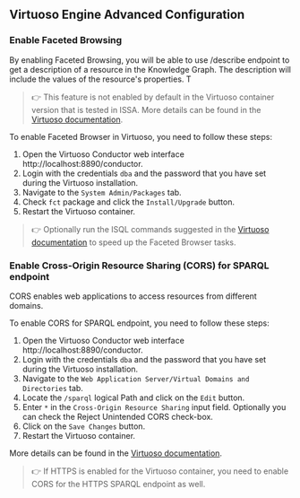 ## Virtuoso Engine Advanced Configuration

### Enable Faceted Browsing

By enabling Faceted Browsing, you will be able to use /describe endpoint to get a description of a resource in the Knowledge Graph. The description will include the values of the resource's properties. T

>:point_right: This feature is not enabled by default in the Virtuoso container version that is tested in ISSA. More details can be found in the [Virtuoso documentation](https://vos.openlinksw.com/owiki/wiki/VOS/VirtFacetBrowserInstallConfig).

To enable Faceted Browser in Virtuoso, you need to follow these steps:

1. Open the Virtuoso Conductor web interface http://localhost:8890/conductor.
2. Login with the credentials `dba` and the password that you have set during the Virtuoso installation.
2. Navigate to the `System Admin/Packages` tab.
3. Check `fct` package and click the `Install/Upgrade` button.
4. Restart the Virtuoso container.

>:point_right: Optionally run the ISQL commands suggested in the [Virtuoso documentation](https://vos.openlinksw.com/owiki/wiki/VOS/VirtFacetBrowserInstallConfig) to speed up the Faceted Browser tasks.

### Enable Cross-Origin Resource Sharing (CORS) for SPARQL endpoint

CORS enables web applications to access resources from different domains.

To enable CORS for SPARQL endpoint, you need to follow these steps:

1. Open the Virtuoso Conductor web interface http://localhost:8890/conductor.
2. Login with the credentials `dba` and the password that you have set during the Virtuoso installation.
2. Navigate to the `Web Application Server/Virtual Domains and Directories` tab.
3. Locate the `/sparql` logical Path and click on the `Edit` button.
4. Enter `*` in the `Cross-Origin Resource Sharing` input field. Optionally you can check the Reject Unintended CORS check-box.
5. Click on the `Save Changes` button.
7. Restart the Virtuoso container.

More details can be found in the [Virtuoso documentation](https://vos.openlinksw.com/owiki/wiki/VOS/VirtTipsAndTricksCORsEnableSPARQLURLs).


>:point_right: If HTTPS is enabled for the Virtuoso container, you need to enable CORS for the HTTPS SPARQL endpoint as well.
